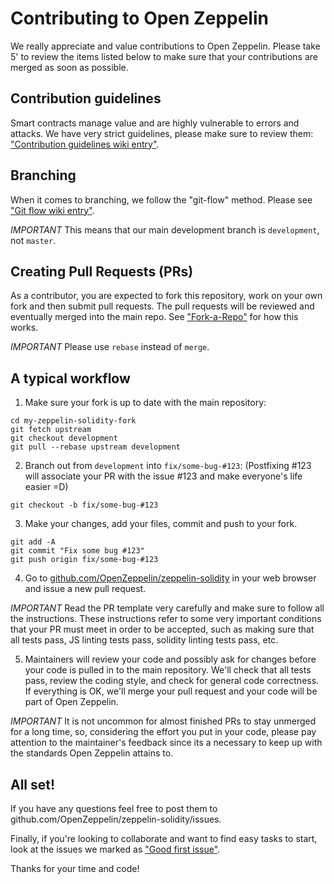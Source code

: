 Contributing to Open Zeppelin
=======

We really appreciate and value contributions to Open Zeppelin. Please take 5' to review the items listed below to make sure that your contributions are merged as soon as possible. 

## Contribution guidelines

Smart contracts manage value and are highly vulnerable to errors and attacks. We have very strict guidelines, please make sure to review them: ["Contribution guidelines wiki entry"](https://github.com/OpenZeppelin/zeppelin-solidity/wiki/Contrbuting-guidelines).

## Branching

When it comes to branching, we follow the "git-flow" method. Please see ["Git flow wiki entry"](https://github.com/OpenZeppelin/zeppelin-solidity/wiki/Git-flow).

*IMPORTANT* This means that our main development branch is `development`, not `master`.

## Creating Pull Requests (PRs)

As a contributor, you are expected to fork this repository, work on your own fork and then submit pull requests. The pull requests will be reviewed and eventually merged into the main repo. See ["Fork-a-Repo"](https://help.github.com/articles/fork-a-repo/) for how this works.

*IMPORTANT* Please use `rebase` instead of `merge`.

## A typical workflow

1) Make sure your fork is up to date with the main repository:

```
cd my-zeppelin-solidity-fork
git fetch upstream
git checkout development
git pull --rebase upstream development
```

2) Branch out from `development` into `fix/some-bug-#123`:
(Postfixing #123 will associate your PR with the issue #123 and make everyone's life easier =D)
```
git checkout -b fix/some-bug-#123
```

3) Make your changes, add your files, commit and push to your fork.

```
git add -A
git commit "Fix some bug #123"
git push origin fix/some-bug-#123
```

4) Go to [github.com/OpenZeppelin/zeppelin-solidity](https://github.com/OpenZeppelin/zeppelin-solidity) in your web browser and issue a new pull request.

*IMPORTANT* Read the PR template very carefully and make sure to follow all the instructions. These instructions 
refer to some very important conditions that your PR must meet in order to be accepted, such as making sure that all tests pass, JS linting tests pass, solidity linting tests pass, etc.

5) Maintainers will review your code and possibly ask for changes before your code is pulled in to the main repository. We'll check that all tests pass, review the coding style, and check for general code correctness. If everything is OK, we'll merge your pull request and your code will be part of Open Zeppelin.

*IMPORTANT* It is not uncommon for almost finished PRs to stay unmerged for a long time, so, considering the effort you put in your code, please pay attention to the maintainer's feedback since its a necessary to keep up with the standards Open Zeppelin attains to. 

## All set!

If you have any questions feel free to post them to github.com/OpenZeppelin/zeppelin-solidity/issues.

Finally, if you're looking to collaborate and want to find easy tasks to start, look at the issues we marked as ["Good first issue"](https://github.com/OpenZeppelin/zeppelin-solidity/labels/good%20first%20issue).

Thanks for your time and code!
